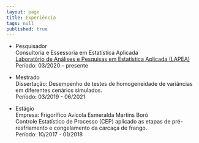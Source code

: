 ```yaml
---
layout: page
title: Experiência
tags: null
published: true
---
```


- Pesquisador  
Consultoria e Essessoria em Estatística Aplicada    
[Laboratório de Análises e Pesquisas em Estatística Aplicada (LAPEA)](http://www.ppestbio.ufv.br/?page_id=2143)  
Período: 03/2020 – presente  

- Mestrado       
Dissertação: Desempenho de testes de homogeneidade de variâncias em diferentes cenários simulados.    
Período: 03/2019 - 06/2021     

- Estágio    
Empresa: Frigorífico Avícola Esmeralda Martins Boró  
Controle Estatístico de Processo (CEP) aplicado as etapas de pré-resfriamento e congelamento da carcaça de frango.  
Período: 10/2017 - 01/2018    
